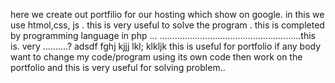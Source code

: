 here we create out portfilio for our hosting which show on google.
in this we use htmol,css, js .
this is very useful to solve the program .
this is completed by programming language in php ...
........................................................this is. very ..........?
adsdf fghj kjjj lkl; klkljk 
this is useful for portfolio
if any body want to change my code/program using its own code then work on the portfolio and this is very useful for solving problem..
